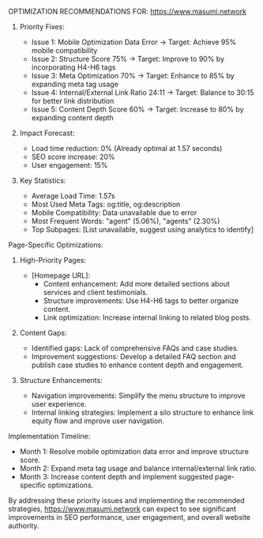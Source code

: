OPTIMIZATION RECOMMENDATIONS FOR: https://www.masumi.network

1. Priority Fixes:
   - Issue 1: Mobile Optimization Data Error -> Target: Achieve 95% mobile compatibility
   - Issue 2: Structure Score 75% -> Target: Improve to 90% by incorporating H4-H6 tags
   - Issue 3: Meta Optimization 70% -> Target: Enhance to 85% by expanding meta tag usage
   - Issue 4: Internal/External Link Ratio 24:11 -> Target: Balance to 30:15 for better link distribution
   - Issue 5: Content Depth Score 60% -> Target: Increase to 80% by expanding content depth

2. Impact Forecast:
   - Load time reduction: 0% (Already optimal at 1.57 seconds)
   - SEO score increase: 20%
   - User engagement: 15%

3. Key Statistics:
   - Average Load Time: 1.57s
   - Most Used Meta Tags: og:title, og:description
   - Mobile Compatibility: Data unavailable due to error
   - Most Frequent Words: "agent" (5.06%), "agents" (2.30%)
   - Top Subpages: [List unavailable, suggest using analytics to identify]

Page-Specific Optimizations: 

1. High-Priority Pages:
   - [Homepage URL]: 
     - Content enhancement: Add more detailed sections about services and client testimonials.
     - Structure improvements: Use H4-H6 tags to better organize content.
     - Link optimization: Increase internal linking to related blog posts.

2. Content Gaps:
   - Identified gaps: Lack of comprehensive FAQs and case studies.
   - Improvement suggestions: Develop a detailed FAQ section and publish case studies to enhance content depth and engagement.

3. Structure Enhancements:
   - Navigation improvements: Simplify the menu structure to improve user experience.
   - Internal linking strategies: Implement a silo structure to enhance link equity flow and improve user navigation.

Implementation Timeline:
- Month 1: Resolve mobile optimization data error and improve structure score.
- Month 2: Expand meta tag usage and balance internal/external link ratio.
- Month 3: Increase content depth and implement suggested page-specific optimizations.

By addressing these priority issues and implementing the recommended strategies, https://www.masumi.network can expect to see significant improvements in SEO performance, user engagement, and overall website authority.